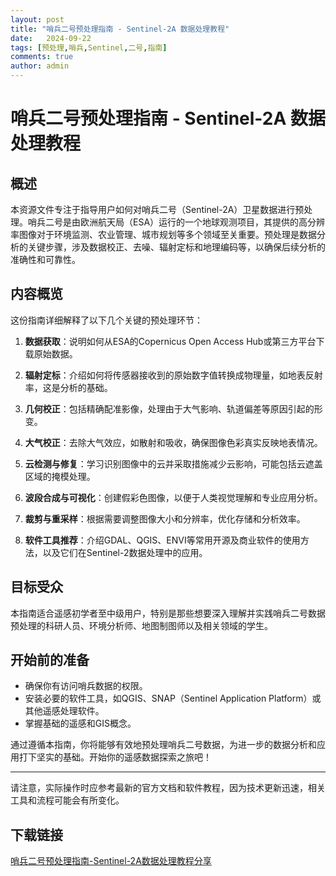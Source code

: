 ```yaml
---
layout: post
title: "哨兵二号预处理指南 - Sentinel-2A 数据处理教程"
date:   2024-09-22
tags: [预处理,哨兵,Sentinel,二号,指南]
comments: true
author: admin
---
```

# 哨兵二号预处理指南 - Sentinel-2A 数据处理教程

## 概述

本资源文件专注于指导用户如何对哨兵二号（Sentinel-2A）卫星数据进行预处理。哨兵二号是由欧洲航天局（ESA）运行的一个地球观测项目，其提供的高分辨率图像对于环境监测、农业管理、城市规划等多个领域至关重要。预处理是数据分析的关键步骤，涉及数据校正、去噪、辐射定标和地理编码等，以确保后续分析的准确性和可靠性。

## 内容概览

这份指南详细解释了以下几个关键的预处理环节：

1. **数据获取**：说明如何从ESA的Copernicus Open Access Hub或第三方平台下载原始数据。
   
2. **辐射定标**：介绍如何将传感器接收到的原始数字值转换成物理量，如地表反射率，这是分析的基础。

3. **几何校正**：包括精确配准影像，处理由于大气影响、轨道偏差等原因引起的形变。

4. **大气校正**：去除大气效应，如散射和吸收，确保图像色彩真实反映地表情况。

5. **云检测与修复**：学习识别图像中的云并采取措施减少云影响，可能包括云遮盖区域的掩模处理。

6. **波段合成与可视化**：创建假彩色图像，以便于人类视觉理解和专业应用分析。

7. **裁剪与重采样**：根据需要调整图像大小和分辨率，优化存储和分析效率。

8. **软件工具推荐**：介绍GDAL、QGIS、ENVI等常用开源及商业软件的使用方法，以及它们在Sentinel-2数据处理中的应用。

## 目标受众

本指南适合遥感初学者至中级用户，特别是那些想要深入理解并实践哨兵二号数据预处理的科研人员、环境分析师、地图制图师以及相关领域的学生。

## 开始前的准备

- 确保你有访问哨兵数据的权限。
- 安装必要的软件工具，如QGIS、SNAP（Sentinel Application Platform）或其他遥感处理软件。
- 掌握基础的遥感和GIS概念。

通过遵循本指南，你将能够有效地预处理哨兵二号数据，为进一步的数据分析和应用打下坚实的基础。开始你的遥感数据探索之旅吧！

---

请注意，实际操作时应参考最新的官方文档和软件教程，因为技术更新迅速，相关工具和流程可能会有所变化。

## 下载链接

[哨兵二号预处理指南-Sentinel-2A数据处理教程分享](https://pan.quark.cn/s/523b6c96b2f5)
